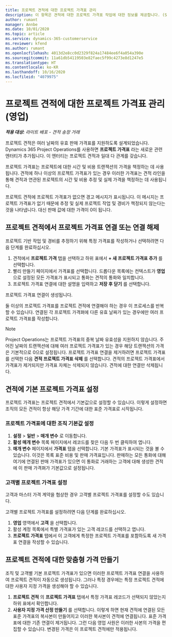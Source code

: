 ```yaml
---
title: 프로젝트 견적에 대한 프로젝트 가격표 관리
description: 이 항목은 견적에 대한 프로젝트 가격표 작업에 대한 정보를 제공합니다. (Sales)
author: rumant
manager: Annbe
ms.date: 10/01/2020
ms.topic: article
ms.service: dynamics-365-customerservice
ms.reviewer: kfend
ms.author: rumant
ms.openlocfilehash: 4013d2e8cc0d2329f824a17484ee6f4a054a390e
ms.sourcegitcommit: 11a61db54119503e82faec5f99c4273e8d1247e5
ms.translationtype: HT
ms.contentlocale: ko-KR
ms.lasthandoff: 10/16/2020
ms.locfileid: "4079975"
---
```

# <a name="manage-project-price-lists-on-project-quotes-sales"></a>프로젝트 견적에 대한 프로젝트 가격표 관리(영업)

_**적용 대상:** 라이트 배포 - 견적 송장 거래_

프로젝트 견적은 여러 날짜의 유효 판매 가격표를 지원하도록 설계되었습니다. Dynamics 365 Project Operations를 사용하면 **프로젝트 가격표** 라는 새로운 관련 엔터티가 추가됩니다. 이 엔터티는 프로젝트 견적과 일대 다 관계를 갖습니다.

프로젝트 가격표는 프로젝트에 대한 시간 및 비용 트랜잭션의 가격을 책정하는 데 사용됩니다. 견적에 하나 이상의 프로젝트 가격표가 있는 경우 이러한 가격표는 견적 라인을 통해 견적과 연관된 프로젝트의 시간 및 비용 추정 및 실제 가격을 책정하는 데 사용됩니다.

프로젝트 견적에 프로젝트 가격표가 없으면 경고 메시지가 표시됩니다. 이 메시지는 프로젝트 가격표가 없기 때문에 추정 및 실제 프로젝트 작업 및 경비가 책정되지 않는다는 것을 나타냅니다. 대신 판매 값에 대한 가격이 0이 됩니다.

## <a name="associate-or-disassociate-a-project-price-list-on-a-project-quote"></a>프로젝트 견적에서 프로젝트 가격표 연결 또는 연결 해제

프로젝트 기반 작업 및 경비를 추정하기 위해 특정 가격표를 작성하거나 선택하려면 다음 단계를 완료하십시오.

1. 견적에서 **프로젝트 가격** 탭을 선택하고 하위 표에서 **+ 새 프로젝트 가격표 추가** 를 선택합니다.
2. 빨리 만들기 페이지에서 가격표를 선택합니다. 드롭다운 목록에는 컨텍스트가 **영업** 으로 설정된 모든 가격표가 표시되고 통화는 견적의 통화와 일치합니다.
4. 프로젝트 가격표 연결에 대한 설명을 입력하고 **저장 후 닫기** 를 선택합니다.

프로젝트 가격표 연결이 생성됩니다.

둘 이상의 프로젝트 가격표를 프로젝트 견적에 연결해야 하는 경우 이 프로세스를 반복할 수 있습니다. 연결된 각 프로젝트 가격펴에 다른 유효 날짜가 있는 경우에만 여러 프로젝트 가격표를 작성합니다.

> [!NOTE]
> Project Operations는 프로젝트 가격표의 중복 날짜 유효성을 지원하지 않습니다. 주어진 날짜의 트랜잭션에 대해 여러 프로젝트 가격표가 있는 경우 해당 트랜잭션의 가격은 기본적으로 0으로 설정됩니다.
프로젝트 가격표 연결을 제거하려면 프로젝트 가격표를 선택한 다음 **견적 프로젝트 가격표 삭제** 를 선택합니다. 견적의 프로젝트 가격표에서 가격표가 제거되지만 가격표 자체는 삭제되지 않습니다. 견적에 대한 연결만 삭제됩니다.

## <a name="set-up-default-project-price-lists-on-a-quote"></a>견적에 기본 프로젝트 가격표 설정

프로젝트 가격표는 프로젝트 견적에서 기본값으로 설정할 수 있습니다. 이렇게 설정하면 조직의 모든 견적이 항상 해당 가격 기간에 대한 표준 가격표로 시작됩니다.

### <a name="set-up-organizational-default-for-project-price-lists"></a>프로젝트 가격표에 대한 조직 기본값 설정

1. **설정** > **일반** > **매개 변수** 로 이동합니다.
2. **활성 매개 변수** 목록 페이지에서 레코드를 찾은 다음 두 번 클릭하여 엽니다. 
3. **매개 변수** 페이지에서 **가격표** 탭을 선택합니다. 기본 가격표가 표시되는 것을 볼 수 있습니다. 이것은 목록 표준 비용 및 판매 가격표입니다. 판매하는 모든 통화에 대해 여기에 연결된 판매 가격표가 있으면 이 통화로 거래하는 고객에 대해 생성한 견적에 이 판매 가격펴가 기본값으로 설정됩니다.

### <a name="set-up-customer-specific-project-price-lists"></a>고객별 프로젝트 가격표 설정

고객과 마스터 가격 계약을 협상한 경우 고객별 프로젝트 가격표를 설정할 수도 있습니다.

고객별 프로젝트 가격표를 설정하려면 다음 단계를 완료하십시오.

1. **영업** 영역에서 **고객** 을 선택합니다.
2. 활성 계정 목록에서 특별 가격표가 있는 고객 레코드를 선택하고 엽니다.
3. **프로젝트 가격표** 탭에서 이 고객에게 특정한 프로젝트 가격표를 포함하도록 새 가격표 연결을 작성할 수 있습니다.

## <a name="create-custom-pricing-on-a-project-quote"></a>프로젝트 견적에 대한 맞춤형 가격 만들기

조직 및 고객별 기본 프로젝트 가격표가 있으면 이러한 프로젝트 가격표 연결을 사용하여 프로젝트 견적이 자동으로 생성됩니다. 그러나 특정 경우에는 특정 프로젝트 견적에 대한 사용자 지정 가격을 생성해야 할 수 있습니다. 

1. **프로젝트 견적** 의 **프로젝트 가격표** 탭에서 특정 가격표 레코드가 선택되지 않았는지 하위 표에서 확인합니다.
2. **사용자 지정 가격 산정 만들기** 를 선택합니다. 이렇게 하면 현재 견적에 연결된 모든 표준 가격표의 복사본이 만들어지고 이러한 복사본이 견적에 연결됩니다. 표준 가격표에 대한 기존 연결이 제거됩니다. 그런 다음 영업 사원은 이러한 사본의 가격을 편집할 수 있습니다. 변경된 가격은 이 프로젝트 견적에만 적용됩니다.

